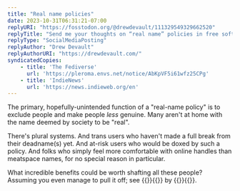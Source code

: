 ```yaml
---
title: "Real name policies"
date: 2023-10-31T06:31:21-07:00
replyURI: "https://fosstodon.org/@drewdevault/111329549329662520"
replyTitle: "Send me your thoughts on “real name” policies in free software contributions"
replyType: "SocialMediaPosting"
replyAuthor: "Drew Devault"
replyAuthorURI: "https://drewdevault.com/"
syndicatedCopies:
    - title: 'The Fediverse'
      url: 'https://pleroma.envs.net/notice/AbKpVF5i61wfz25CPg'
    - title: 'IndieNews'
      url: 'https://news.indieweb.org/en'
---
```


The primary, hopefully-unintended function of a "real-name policy" is to exclude people and make people *less* genuine. Many aren't at home with the name deemed by society to be "real".

There's plural systems. And trans users who haven't made a full break from their deadname(s) yet. And at-risk users who would be doxed by such a policy. And folks who simply feel more comfortable with online handles than meatspace names, for no special reason in particular.

What incredible benefits could be worth shafting all these people? Assuming you even manage to pull it off; see {{<mention-work itemtype="TechArticle">}}{{<cited-work name="Falsehoods Programmers Believe About Names" url="http://www.kalzumeus.com/2010/06/17/falsehoods-programmers-believe-about-names" extraName="headline">}} by {{<indieweb-person first-name="Patrick" last-name="McKenzie" url="https://www.kalzumeus.com/" itemprop="author">}}{{</mention-work>}}.

